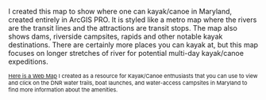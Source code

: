 I created this map to show where one can kayak/canoe in Maryland, created entirely in ArcGIS PRO. It is styled like a metro map where the rivers are the transit lines and the attractions are transit stops. The map also shows dams, riverside campsites, rapids and other notable kayak destinations. There are certainly more places you can kayak at, but this map focuses on longer stretches of river for potential multi-day kayak/canoe expeditions. 

<p style="font-size:11px"> <a href="https://maps.meadhunt.com/portal/apps/mapviewer/index.html?webmap=1c56747e466c4511b0ef534f0a9bfd78"> Here is a Web Map</a> I created as a resource for Kayak/Canoe enthusiasts that you can use to view and click on the DNR water trails, boat launches, and water-access campsites in Maryland to find more information about the amenities.  </p>
